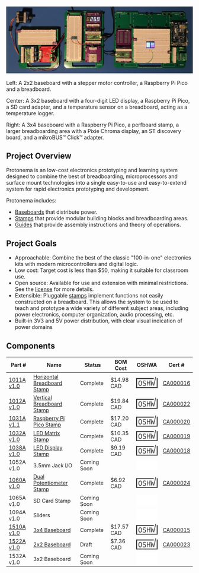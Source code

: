 ![Photo of three different Protonema baseboards with various modules](./images/header.jpg)

Left: A 2x2 baseboard with a stepper motor controller, a Raspberry Pi Pico and a breadboard.

Center: A 3x2 baseboard with a four-digit LED display, a Raspberry Pi Pico, a SD card adapter, and a temperature sensor on a breadboard, acting as a temperature logger.

Right: A 3x4 baseboard with a Raspberry Pi Pico, a perfboard stamp, a larger breadboarding area with a Pixie Chroma display, an ST discovery board, and a mikroBUS™ Click™ adapter.

## Project Overview
Protonema is an low-cost electronics prototyping and learning system designed to combine the best of breadboarding, microprocessors and surface mount technologies into a single easy-to-use and easy-to-extend system for rapid electronics prototyping and development.

Protonema includes:
* [Baseboards](baseboards/readme.md) that distribute power.
* [Stamps](stamps/readme.md) that provide modular building blocks and breadboarding areas.
* [Guides](guides/readme.md) that provide assembly instructions and theory of operations.

## Project Goals
* Approachable: Combine the best of the classic "100-in-one" electronics kits with modern microcontrollers and digital logic.
* Low cost: Target cost is less than $50, making it suitable for classroom use.
* Open source: Available for use and extension with minimal restrictions. See the [license](./license,md) for more details.
* Extensible: Pluggable [stamps](stamps/readme.md) implement functions not easily constructed on a breadboard. This allows the system to be used to teach and prototype a wide variety of different subject areas, including power electronics, computer organization, audio processing, etc.
* Built-in 3V3 and 5V power distribution, with clear visual indication of power domains

## Components

Part # | Name | Status | BOM Cost | OSHWA | Cert # |
|-|-|-|-|-|-|
| [1011A v1.0](./stamps/1011A) | [Horizontal Breadboard Stamp](./stamps/1011A) | Complete | $14.98 CAD | ![OSHWA Logo](./images/oshwa_cert_logo.png) | [CA000016](https://certification.oshwa.org/ca000016.html) |
| [1012A v1.0](./stamps/1012A) | [Vertical Breadboard Stamp](./stamps/1012A)  | Complete | $19.84 CAD | ![OSHWA Logo](./images/oshwa_cert_logo.png) | [CA000022](https://certification.oshwa.org/ca000022.html) |
| [1031A v1.1](./stamps/1031A) | [Raspberry Pi Pico Stamp](./stamps/1031A) | Complete | $17.20 CAD | ![OSHWA Logo](./images/oshwa_cert_logo.png) | [CA000020](https://certification.oshwa.org/ca000020.html) |
| [1032A v1.0](./stamps/1032A) | [LED Matrix Stamp](./stamps/1032A) | Complete | $10.35 CAD | ![OSHWA Logo](./images/oshwa_cert_logo.png) | [CA000019](https://certification.oshwa.org/ca000019.html) |
| [1038A v1.0](./stamps/1038A) | [LED Display Stamp](./stamps/1038A) | Complete | $9.19 CAD | ![OSHWA Logo](./images/oshwa_cert_logo.png) | [CA000018](https://certification.oshwa.org/ca000018.html) |
| 1052A v1.0 | 3.5mm Jack I/O | Coming Soon | | ![Not OSHWA Certified](./images/oshwa_cert_no.png) | |
| [1060A v1.0](./stamps/1060A) | [Dual Potentiometer Stamp](./stamps/1060A)  | Complete | $6.92 CAD | ![OSHWA Logo](./images/oshwa_cert_logo.png) | [CA000024](https://certification.oshwa.org/ca000024.html) |
| 1065A v1.0 | SD Card Stamp | Coming Soon | | ![Not OSHWA Certified](./images/oshwa_cert_no.png) | |
| 1094A v1.0 | Sliders | Coming Soon | | ![Not OSHWA Certified](./images/oshwa_cert_no.png) | |
| [1510A v1.0](./baseboards/1510A) | [3x4 Baseboard](./baseboards/1510A) | Complete | $17.57 CAD | ![OSHWA Logo](./images/oshwa_cert_logo.png) | [CA000015](https://certification.oshwa.org/ca000015.html) |
| [1522A v1.0](./baseboards/1522A) | [2x2 Baseboard](./baseboards/1522A) | Draft | $7.36 CAD | ![OSHWA Logo](./images/oshwa_cert_logo.png) | [CA000023](https://certification.oshwa.org/ca000023.html) |
| 1532A v1.0 | 3x2 Baseboard | Coming Soon | | ![Not OSHWA Certified](./images/oshwa_cert_no.png) | |
